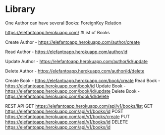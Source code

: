 # Library
One Author can have several Books: ForeignKey Relation

https://elefantoapp.herokuapp.com/  #List of Books

Create Author - https://elefantoapp.herokuapp.com/author/create 

Read Author - https://elefantoapp.herokuapp.com/author/id

Update Author - https://elefantoapp.herokuapp.com/author/id/update

Delete Author - https://elefantoapp.herokuapp.com/author/id/delete

Create Book - https://elefantoapp.herokuapp.com/book/create
Read Book - https://elefantoapp.herokuapp.com/book/id
Update Book - https://elefantoapp.herokuapp.com/book/id/update
Delete Book - https://elefantoapp.herokuapp.com/book/id/delete

REST API
GET https://elefantoapp.herokuapp.com/api/v1/books/list
GET https://elefantoapp.herokuapp.com/api/v1/books/id
POST https://elefantoapp.herokuapp.com/api/v1/books/create
PUT https://elefantoapp.herokuapp.com/api/v1/books/id
DELETE https://elefantoapp.herokuapp.com/api/v1/books/id
